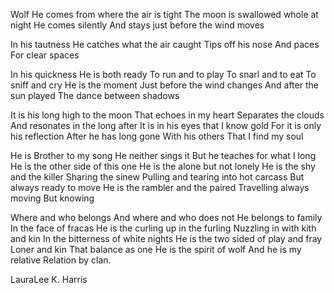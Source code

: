 Wolf
He comes from where the air is tight
The moon is swallowed whole at night
He comes silently
And stays just before the wind moves

In his tautness
He catches what the air caught
Tips off his nose
And paces
For clear spaces

In his quickness
He is both ready
To run and to play
To snarl and to eat
To sniff and cry
He is the moment
Just before the wind changes
And after the sun played
The dance between shadows

It is his long high to the moon
That echoes in my heart
Separates the clouds
And resonates in the long after
It is in his eyes that I know gold
For it is only his reflection
After he has long gone
With his others
That I find my soul

He is Brother to my song
He neither sings it
But he teaches for what I long
He is the other side of this one
He is the alone but not lonely
He is the shy and the killer
Sharing the sinew
Pulling and tearing into hot carcass
But always ready to move
He is the rambler and the paired
Travelling always moving
But knowing

Where and who belongs
And where and who does not
He belongs to family
In the face of fracas
He is the curling up in the furling
Nuzzling in with kith and kin
In the bitterness of white nights
He is the two sided of play and fray
Loner and kin
That balance as one
He is the spirit of wolf
And he is my relative
Relation by clan.

LauraLee K. Harris